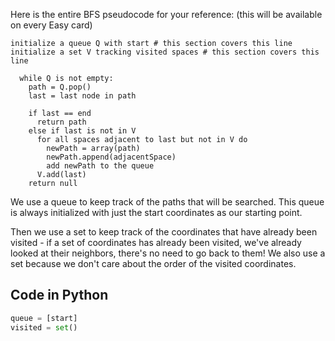 <!--title={The Data Structures}-->

<!--concepts={lists.mdx}-->

<!--badges={Algorithms:25,Python:5}-->

Here is the entire BFS pseudocode for your reference: (this will be available on every Easy card)

```pseudocode
initialize a queue Q with start # this section covers this line
initialize a set V tracking visited spaces # this section covers this line

  while Q is not empty:
    path = Q.pop()
    last = last node in path

    if last == end
      return path
    else if last is not in V
      for all spaces adjacent to last but not in V do
        newPath = array(path)
        newPath.append(adjacentSpace)
        add newPath to the queue
      V.add(last)
    return null
```

We use a queue to keep track of the paths that will be searched. This queue is always initialized with just the start coordinates as our starting point.  

Then we use a set to keep track of the coordinates that have already been visited - if a set of coordinates has already been visited, we've already looked at their neighbors, there's no need to go back to them! We also use a set because we don't care about the order of the visited coordinates.

## Code in Python

```python
queue = [start]
visited = set()
```

